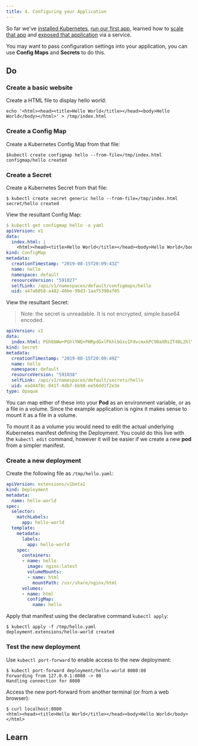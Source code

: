 ```yaml
---
title: 4. Configuring your Application
---
```


So far we've [installed Kubernetes](/getting-started), [run our first app](/getting-started/1), learned how to [scale that app](/getting-started/2) and [exposed that application](/getting-started/3) via a service.

You may want to pass configuration settings into your application, you can use **Config Maps** and **Secrets** to do this.

## Do

### Create a basic website

Create a HTML file to display hello world:

```console
echo '<html><head><title>Hello World</title></head><body>Hello World</body></html>' > /tmp/index.html
```

### Create a Config Map

Create a Kubernetes Config Map from that file:

```console
$kubectl create configmap hello --from-file=/tmp/index.html
configmap/hello created
```

### Create a Secret

Create a Kubernetes Secret from that file:

```console
$ kubectl create secret generic hello --from-file=/tmp/index.html
secret/hello created
```

View the resultant Config Map:

```yaml
$ kubectl get configmap hello -o yaml
apiVersion: v1
data:
  index.html: |
    <html><head><title>Hello World</title></head><body>Hello World</body></html>
kind: ConfigMap
metadata:
  creationTimestamp: "2019-08-15T20:09:43Z"
  name: hello
  namespace: default
  resourceVersion: "591027"
  selfLink: /api/v1/namespaces/default/configmaps/hello
  uid: a47a6058-a482-40be-99d3-1aaf5390af85
```

View the resultant Secret:

> Note: the secret is unreadable. It is not encrypted, simple base64 encoded.

```yaml
apiVersion: v1
data:
  index.html: PGh0bWw+PGhlYWQ+PHRpdGxlPkhlbGxvIFdvcmxkPC90aXRsZT48L2hlYWQ+PGJvZHk+SGVsbG8gV29ybGQ8L2JvZHk+PC9odG1sPgo=
kind: Secret
metadata:
  creationTimestamp: "2019-08-15T20:09:49Z"
  name: hello
  namespace: default
  resourceVersion: "591038"
  selfLink: /api/v1/namespaces/default/secrets/hello
  uid: ead44f8c-041f-4db7-bb98-ee56dd1f2e3e
type: Opaque
```

You can map either of these into your **Pod** as an environment variable, or as a file in a volume. Since the example application is nginx it makes sense to mount it as a file in a volume.

To mount it as a volume you would need to edit the actual underlying Kubernetes manifest defining the Deployment. You could do this live with the `kubectl edit` command, however it will be easier if we create a new **pod** from a simpler manifest.

### Create a new deployment

Create the following file as `/tmp/hello.yaml`:

```yaml
apiVersion: extensions/v1beta1
kind: Deployment
metadata:
  name: hello-world
spec:
  selector:
    matchLabels:
      app: hello-world
  template:
    metadata:
      labels:
        app: hello-world
    spec:
      containers:
      - name: hello
        image: nginx:latest
        volumeMounts:
        - name: html
          mountPath: /usr/share/nginx/html
      volumes:
      - name: html
        configMap:
          name: hello
```

Apply that manifest using the declarative command `kubectl apply`:

```console
$ kubectl apply -f /tmp/hello.yaml
deployment.extensions/hello-world created
```

### Test the new deployment

Use `kubectl port-forward` to enable access to the new deployment:

```console
$ kubectl port-forward deployment/hello-world 8080:80
Forwarding from 127.0.0.1:8080 -> 80
Handling connection for 8080
```

Access the new port-forward from another terminal (or from a web browser):

```console
$ curl localhost:8080
<html><head><title>Hello World</title></head><body>Hello World</body></html>
```

## Learn
